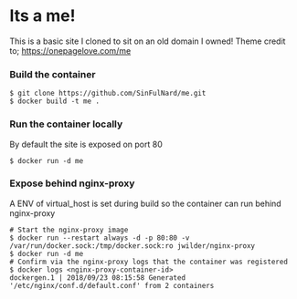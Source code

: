 
# Its a me!

This is a basic site I cloned to sit on an old domain I owned! Theme credit to; https://onepagelove.com/me

### Build the container
```
$ git clone https://github.com/SinFulNard/me.git
$ docker build -t me .
```

### Run the container locally
By default the site is exposed on port 80
```
$ docker run -d me
```

### Expose behind nginx-proxy
A ENV of virtual_host is set during build so the container can run behind nginx-proxy
```
# Start the nginx-proxy image
$ docker run --restart always -d -p 80:80 -v /var/run/docker.sock:/tmp/docker.sock:ro jwilder/nginx-proxy
$ docker run -d me
# Confirm via the nginx-proxy logs that the container was registered
$ docker logs <nginx-proxy-container-id>
dockergen.1 | 2018/09/23 08:15:58 Generated '/etc/nginx/conf.d/default.conf' from 2 containers
```
